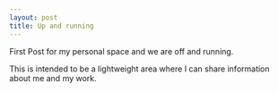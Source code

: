 ```yaml
---
layout: post
title: Up and running
---
```


First Post for my personal space and we are off and running.

This is intended to be a lightweight area where I can share information about me and my work.
